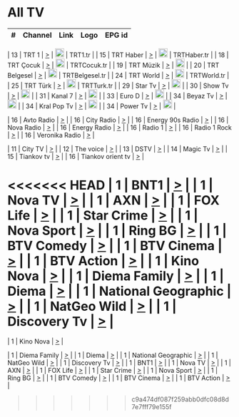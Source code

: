 <h1>All TV</h1>

| #   | Channel        | Link  | Logo | EPG id |
|:---:|:--------------:|:-----:|:----:|:------:|

| 13  | TRT 1            | [>](https://tv-trt1.medya.trt.com.tr/master.m3u8) | <img height="20" src="https://i.imgur.com/j786OLG.png"/> | TRT1.tr |
| 15  | TRT Haber        | [>](https://tv-trthaber.medya.trt.com.tr/master.m3u8) | <img height="20" src="https://i.imgur.com/OVfo8Ab.png"/> | TRTHaber.tr |
| 18  | TRT Çocuk        | [>](https://tv-trtcocuk.medya.trt.com.tr/master.m3u8) | <img height="20" src="https://i.imgur.com/QLFmD6d.png"/> | TRTCocuk.tr |
| 19  | TRT Müzik        | [>](https://tv-trtmuzik.medya.trt.com.tr/master.m3u8) | <img height="20" src="https://i.imgur.com/fIVFCEd.png"/> |
| 20  | TRT Belgesel     | [>](https://tv-trtbelgesel.medya.trt.com.tr/master.m3u8) | <img height="20" src="https://i.imgur.com/MGO87pe.png"/> | TRTBelgesel.tr |
| 24  | TRT World        | [>](https://tv-trtworld.medya.trt.com.tr/master.m3u8) | <img height="20" src="https://i.imgur.com/JEA2xpv.png"/> | TRTWorld.tr |
| 25  | TRT Türk         | [>](https://tv-trtturk.medya.trt.com.tr/master.m3u8) | <img height="20" src="https://i.imgur.com/OSTOQNw.png"/> | TRTTurk.tr |
| 29  | Star Tv   | [>](https://dogus-live.daioncdn.net/startv/startv_360p.m3u8) | <img height="20" src="https://i.imgur.com/IebUZx1.png"/> |
| 30  | Show Tv     | [>](https://ciner-live.daioncdn.net/showtv/showtv.m3u8) | <img height="20" src="https://i.imgur.com/IebUZx1.png"/> |
| 31  | Kanal 7     | [>](https://kanal7-live.daioncdn.net/kanal7/kanal7.m3u8) | <img height="20" src="https://i.imgur.com/IebUZx1.png"/> |
| 33  | Euro D    | [>](https://www.youtube.com/user/KanalD/live) | <img height="20" src="https://i.imgur.com/IebUZx1.png"/> |
| 34  | Beyaz Tv     | [>](https://beyaztv-live.daioncdn.net/beyaztv/beyaztv.m3u8) | <img height="20" src="https://i.imgur.com/IebUZx1.png"/> |
| 34  | Kral Pop Tv     | [>](https://www.youtube.com/watch?v=GuFTuKoXepw) | <img height="20" src="https://i.imgur.com/IebUZx1.png"/> |
| 34  | Power Tv     | [>](https://livetv.powerapp.com.tr/powerTV/powerhd.smil/chunklist.m3u8) | <img height="20" src="https://i.imgur.com/IebUZx1.png"/> |

| 16  | Avto Radio | [>](http://stream.metacast.eu/avtoradio.mp3.m3u) |
| 16  | City Radio | [>](http://stream.metacast.eu/city.aac.m3u) |
| 16  | Energy 90s Radio | [>](http://stream.metacast.eu/energy-90s.m3u) |
| 16  | Nova Radio | [>](http://stream.metacast.eu/nova.aac.m3u) |
| 16  | Energy Radio | [>](http://stream.metacast.eu/nrj.aac.m3u) |
| 16  | Radio 1 | [>](http://stream.metacast.eu/radio1.aac.m3u) |
| 16  | Radio 1 Rock | [>](http://stream.metacast.eu/radio1rock.aac.m3u) |
| 16  | Veronika Radio | [>](http://stream.metacast.eu/veronika.aac.m3u) |

| 11  | City TV | [>](https://tv.city.bg/play/tshls/citytv/index.m3u8) |
| 12  | The voice | [>](https://bss1.neterra.tv/thevoice/thevoice.m3u8) |
| 13  | DSTV | [>](http://46.249.95.140:8081/hls/data.m3u8) |
| 14  | Magic Tv | [>](https://bss1.neterra.tv/magictv/magictv.m3u8) |
| 15  | Tiankov tv | [>](https://streamer103.neterra.tv/tiankov-folk/live.m3u8) |
| 16  | Tiankov orient tv | [>](https://streamer103.neterra.tv/tiankov-orient/live.m3u8) |

<<<<<<< HEAD
| 1 | BNT1 | [>](https://ymkaya.xyz:15396/tv/bnt1/playlist.m3u8?wmsAuthSign=c2VydmVyX3RpbWU9Ni8xNi8yMDI1IDY6NDg6NDAgUE0maGFzaF92YWx1ZT12YjdDM0ZQUDBjMXN0V0xsL29RS2dnPT0mdmFsaWRtaW51dGVzPTYw) |
| 1 | Nova TV | [>](https://ymkaya.xyz:15396/tv/novatv/playlist.m3u8?wmsAuthSign=c2VydmVyX3RpbWU9Ni8xNi8yMDI1IDY6NDg6NTAgUE0maGFzaF92YWx1ZT1LbDNvdWJJRjk0eGJVTkVrbzFZYTdRPT0mdmFsaWRtaW51dGVzPTYw) |
| 1 | AXN | [>](https://ymkaya.xyz:15396/tv/axn/playlist.m3u8?wmsAuthSign=c2VydmVyX3RpbWU9Ni8xNi8yMDI1IDY6NDk6MDEgUE0maGFzaF92YWx1ZT1SWTllbWRjSFZBNmNpeEpKZThjWm1nPT0mdmFsaWRtaW51dGVzPTYw) |
| 1 | FOX Life | [>](https://ymkaya.xyz:15396/tv/foxlife/playlist.m3u8?wmsAuthSign=c2VydmVyX3RpbWU9Ni8xNi8yMDI1IDY6NDk6MTEgUE0maGFzaF92YWx1ZT1FU3BLbUJiUnFJU3FsMHArelFYelRRPT0mdmFsaWRtaW51dGVzPTYw) |
| 1 | Star Crime | [>](https://ymkaya.xyz:15396/tv/foxcrime/playlist.m3u8?wmsAuthSign=c2VydmVyX3RpbWU9Ni8xNi8yMDI1IDY6NDk6MjEgUE0maGFzaF92YWx1ZT1MbVNaZTBvbENyaXFFUnlBNEpIUGdBPT0mdmFsaWRtaW51dGVzPTYw) |
| 1 | Nova Sport | [>](https://ymkaya.xyz:15396/tv/novasport/playlist.m3u8?wmsAuthSign=c2VydmVyX3RpbWU9Ni8xNi8yMDI1IDY6NDk6MzIgUE0maGFzaF92YWx1ZT1wRWl6VGZndm5FYkRlT29EbFJkY2Z3PT0mdmFsaWRtaW51dGVzPTYw) |
| 1 | Ring BG | [>](https://ymkaya.xyz:15396/tv/ringbg/playlist.m3u8?wmsAuthSign=c2VydmVyX3RpbWU9Ni8xNi8yMDI1IDY6NDk6NDMgUE0maGFzaF92YWx1ZT04NDAyVWVqc3J2ZnFZdTBCSDl1YkdRPT0mdmFsaWRtaW51dGVzPTYw) |
| 1 | BTV Comedy | [>](https://ymkaya.xyz:15396/tv/btvcomedy/playlist.m3u8?wmsAuthSign=c2VydmVyX3RpbWU9Ni8xNi8yMDI1IDY6NDk6NTIgUE0maGFzaF92YWx1ZT1hM2wxbytmSXJudWh1Zi82dkZpUFRBPT0mdmFsaWRtaW51dGVzPTYw) |
| 1 | BTV Cinema | [>](https://ymkaya.xyz:15396/tv/btvcinema/playlist.m3u8?wmsAuthSign=c2VydmVyX3RpbWU9Ni8xNi8yMDI1IDY6NTA6MDIgUE0maGFzaF92YWx1ZT0wdTZLSDZPYy82YkJicUdTdDVmVlpRPT0mdmFsaWRtaW51dGVzPTYw) |
| 1 | BTV Action | [>](https://ymkaya.xyz:15396/tv/btvaction/playlist.m3u8?wmsAuthSign=c2VydmVyX3RpbWU9Ni8xNi8yMDI1IDY6NTA6MTIgUE0maGFzaF92YWx1ZT1RRVBHYnQwR3VEWnZ4ZWdDaFVmdHJBPT0mdmFsaWRtaW51dGVzPTYw) |
| 1 | Kino Nova | [>](https://ymkaya.xyz:15396/tv/kinonova/playlist.m3u8?wmsAuthSign=c2VydmVyX3RpbWU9Ni8xNi8yMDI1IDY6NTA6MjIgUE0maGFzaF92YWx1ZT00bnM2TEdLQkhYck55YU5jaEhXMjNnPT0mdmFsaWRtaW51dGVzPTYw) |
| 1 | Diema Family | [>](https://ymkaya.xyz:15396/tv/diemafamily/playlist.m3u8?wmsAuthSign=c2VydmVyX3RpbWU9Ni8xNi8yMDI1IDY6NTA6MzIgUE0maGFzaF92YWx1ZT1aOG9BSktJdUN0blNlQmszbkZ5ZGhBPT0mdmFsaWRtaW51dGVzPTYw) |
| 1 | Diema | [>](https://ymkaya.xyz:15396/tv/diema/playlist.m3u8?wmsAuthSign=c2VydmVyX3RpbWU9Ni8xNi8yMDI1IDY6NTA6NDIgUE0maGFzaF92YWx1ZT1wSEJHbXBFK2lIQWJoMmhEaUEydzRRPT0mdmFsaWRtaW51dGVzPTYw) |
| 1 | National Geographic | [>](https://ymkaya.xyz:15396/tv/natgeo/playlist.m3u8?wmsAuthSign=c2VydmVyX3RpbWU9Ni8xNi8yMDI1IDY6NTA6NTEgUE0maGFzaF92YWx1ZT14Vk9YVDMzUFBkUi8zd3hCdm13RE1nPT0mdmFsaWRtaW51dGVzPTYw) |
| 1 | NatGeo Wild | [>](https://ymkaya.xyz:15396/tv/natgeowild/playlist.m3u8?wmsAuthSign=c2VydmVyX3RpbWU9Ni8xNi8yMDI1IDY6NTE6MDEgUE0maGFzaF92YWx1ZT1jV293WDlGQmgvYkswQjZXSmx4ZDRRPT0mdmFsaWRtaW51dGVzPTYw) |
| 1 | Discovery Tv | [>](https://ymkaya.xyz:15396/tv/discovery/playlist.m3u8?wmsAuthSign=c2VydmVyX3RpbWU9Ni8xNi8yMDI1IDY6NTE6MTEgUE0maGFzaF92YWx1ZT0rSmpPbGxxQkd4QURsV0UzWkcrRENRPT0mdmFsaWRtaW51dGVzPTYw) |
=======


| 1 | Kino Nova | [>](https://ymkaya.xyz:11336/tv/kinonova/playlist.m3u8?wmsAuthSign=c2VydmVyX3RpbWU9MS8yLzIwMjUgNDo0MDoyMCBBTSZoYXNoX3ZhbHVlPWlFS1FrWEtMMVRFM3l5YklUWUJQUHc9PSZ2YWxpZG1pbnV0ZXM9NjA=) |

| 1 | Diema Family | [>](https://ymkaya.xyz:11336/tv/diemafamily/playlist.m3u8?wmsAuthSign=c2VydmVyX3RpbWU9MS8yLzIwMjUgNDo0MDozMCBBTSZoYXNoX3ZhbHVlPUVUaTVKTldvZTF5WVVCM0YwL21kaXc9PSZ2YWxpZG1pbnV0ZXM9NjA=) |
| 1 | Diema | [>](https://ymkaya.xyz:11336/tv/diema/playlist.m3u8?wmsAuthSign=c2VydmVyX3RpbWU9MS8yLzIwMjUgNDo0MDo0MCBBTSZoYXNoX3ZhbHVlPVlYMWVJT2NuUjNpUTBsaytEUFFOS2c9PSZ2YWxpZG1pbnV0ZXM9NjA=) |
| 1 | National Geographic | [>](https://ymkaya.xyz:11336/tv/natgeo/playlist.m3u8?wmsAuthSign=c2VydmVyX3RpbWU9MS8yLzIwMjUgNDo0MTo0MSBBTSZoYXNoX3ZhbHVlPTJQTlVmcG5nYWx0M013eUhGRGxnd0E9PSZ2YWxpZG1pbnV0ZXM9NjA=) |
| 1 | NatGeo Wild | [>](https://ymkaya.xyz:11336/tv/natgeowild/playlist.m3u8?wmsAuthSign=c2VydmVyX3RpbWU9MS8yLzIwMjUgNDo0MTo1MSBBTSZoYXNoX3ZhbHVlPVl1OXZaTTliN0hGWEN3eDBYd1duNkE9PSZ2YWxpZG1pbnV0ZXM9NjA=) |
| 1 | Discovery Tv | [>](https://ymkaya.xyz:11336/tv/discovery/playlist.m3u8?wmsAuthSign=c2VydmVyX3RpbWU9MS8yLzIwMjUgNDo0MjowMSBBTSZoYXNoX3ZhbHVlPWtBQmdLNlY2RmQwWElzMVYzSDJyVkE9PSZ2YWxpZG1pbnV0ZXM9NjA=) |
| 1 | BNT1 | [>](https://ymkaya.xyz:11336/tv/bnt1/playlist.m3u8?wmsAuthSign=c2VydmVyX3RpbWU9MS8yLzIwMjUgNDozODozOCBBTSZoYXNoX3ZhbHVlPVVrMVlRQXpJWlhYeUh6ZFVpSC9NMUE9PSZ2YWxpZG1pbnV0ZXM9NjA=) |
| 1 | Nova TV | [>](https://ymkaya.xyz:11336/tv/novatv/playlist.m3u8?wmsAuthSign=c2VydmVyX3RpbWU9MS8yLzIwMjUgNDozODo0OCBBTSZoYXNoX3ZhbHVlPUVxQjh1a0ZzYkVGZU8zZDFGTzdreVE9PSZ2YWxpZG1pbnV0ZXM9NjA=) |
| 1 | AXN | [>](https://ymkaya.xyz:11336/tv/axn/playlist.m3u8?wmsAuthSign=c2VydmVyX3RpbWU9MS8yLzIwMjUgNDozODo1OCBBTSZoYXNoX3ZhbHVlPUpkWStGY1hkNXhaOVpPZ0thQ0FZL3c9PSZ2YWxpZG1pbnV0ZXM9NjA=) |
| 1 | FOX Life | [>](https://ymkaya.xyz:11336/tv/foxlife/playlist.m3u8?wmsAuthSign=c2VydmVyX3RpbWU9MS8yLzIwMjUgNDozOToxMCBBTSZoYXNoX3ZhbHVlPWt1ZDc1T3AzYlZDTjJnSy9TU0xJZlE9PSZ2YWxpZG1pbnV0ZXM9NjA=) |
| 1 | Star Crime | [>](https://ymkaya.xyz:11336/tv/foxcrime/playlist.m3u8?wmsAuthSign=c2VydmVyX3RpbWU9MS8yLzIwMjUgNDozOToyMCBBTSZoYXNoX3ZhbHVlPXIwVU45Nm9FR1l2enNkTG9TanBxbmc9PSZ2YWxpZG1pbnV0ZXM9NjA=) |
| 1 | Nova Sport | [>](https://ymkaya.xyz:11336/tv/novasport/playlist.m3u8?wmsAuthSign=c2VydmVyX3RpbWU9MS8yLzIwMjUgNDozOTozMCBBTSZoYXNoX3ZhbHVlPXlSZ0UxazVaM0xhSmc0NmR4T0c1T2c9PSZ2YWxpZG1pbnV0ZXM9NjA=) |
| 1 | Ring BG | [>](https://ymkaya.xyz:11336/tv/ringbg/playlist.m3u8?wmsAuthSign=c2VydmVyX3RpbWU9MS8yLzIwMjUgNDozOTo0MCBBTSZoYXNoX3ZhbHVlPTR4aUlFNHVUYWN4enY1WkVuOFZma2c9PSZ2YWxpZG1pbnV0ZXM9NjA=) |
| 1 | BTV Comedy | [>](https://ymkaya.xyz:11336/tv/btvcomedy/playlist.m3u8?wmsAuthSign=c2VydmVyX3RpbWU9MS8yLzIwMjUgNDozOTo1MCBBTSZoYXNoX3ZhbHVlPUtrMTJ2RHNTTUU1RFp1ZkVOdXFSK3c9PSZ2YWxpZG1pbnV0ZXM9NjA=) |
| 1 | BTV Cinema | [>](https://ymkaya.xyz:11336/tv/btvcinema/playlist.m3u8?wmsAuthSign=c2VydmVyX3RpbWU9MS8yLzIwMjUgNDozOTo1OSBBTSZoYXNoX3ZhbHVlPTZWcU9FZW56cG1NM1lrYy8xNE5NeHc9PSZ2YWxpZG1pbnV0ZXM9NjA=) |
| 1 | BTV Action | [>](https://ymkaya.xyz:11336/tv/btvaction/playlist.m3u8?wmsAuthSign=c2VydmVyX3RpbWU9MS8yLzIwMjUgNDo0MDoxMCBBTSZoYXNoX3ZhbHVlPUlDd0ErRkZVWThyMVZwR3c2REdGZ3c9PSZ2YWxpZG1pbnV0ZXM9NjA=) |
>>>>>>> c9a474df087f259abb0dfc08d8d7e7fff79e155f
